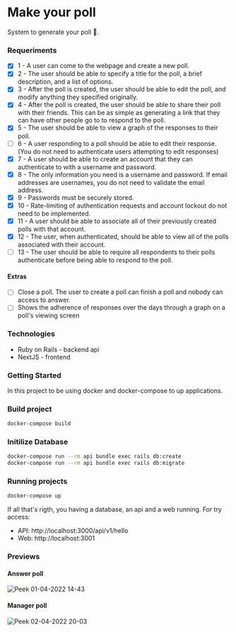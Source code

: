 # Make your poll

System to generate your poll 🚀.

### Requeriments

- [x] 1 - A user can come to the webpage and create a new poll.
- [x] 2 - The user should be able to specify a title for the poll, a brief description, and a list of options.
- [x] 3 - After the poll is created, the user should be able to edit the poll, and modify anything they specified originally.
- [x] 4 - After the poll is created, the user should be able to share their poll with their friends. This can be as simple as generating a link that they can have other people go to to respond to the poll.
- [x] 5 - The user should be able to view a graph of the responses to their poll.
- [ ] 6 - A user responding to a poll should be able to edit their response. (You do not need to authenticate users attempting to edit responses)
- [x] 7 - A user should be able to create an account that they can authenticate to with a username and password.
- [x] 8 - The only information you need is a username and password. If email addresses are usernames, you do not need to validate the email address.
- [x] 9 - Passwords must be securely stored.
- [x] 10 - Rate-limiting of authentication requests and account lockout do not need to be implemented.
- [x] 11 - A user should be able to associate all of their previously created polls with that account.
- [x] 12 - The user, when authenticated, should be able to view all of the polls associated with their account.
- [ ] 13 - The user should be able to require all respondents to their polls authenticate before being able to respond to the poll.

#### Extras

- [ ] Close a poll. The user to create a poll can finish a poll and nobody can access to answer.
- [ ] Shows the adherence of responses over the days through a graph on a poll's viewing screen

### Technologies

- Ruby on Rails - backend api
- NextJS - frontend

### Getting Started

In this project to be using docker and docker-compose to up applications.

### Build project

```bash
docker-compose build
```

### Initilize Database

```bash
docker-compose run --rm api bundle exec rails db:create
docker-compose run --rm api bundle exec rails db:migrate
```

### Running projects

```bash
docker-compose up
```

If all that's rigth, you having a database, an api and a web running. For try access:

- API: http://localhost:3000/api/v1/hello
- Web: http://localhost:3001

### Previews

#### Answer poll

![Peek 01-04-2022 14-43](https://user-images.githubusercontent.com/15862643/161315135-35b15507-b2b6-4d55-bd62-6186314acaf1.gif)

#### Manager poll

![Peek 02-04-2022 20-03](https://user-images.githubusercontent.com/15862643/161404210-1844c0d7-8cc1-45e6-8acc-2338eaca6b88.gif)



